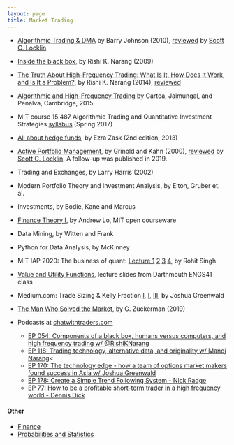 ```yaml
---
layout: page
title: Market Trading
---
```

* <a href="https://www.amazon.com/Algorithmic-Trading-DMA-introduction-strategies/dp/0956399207/ref=sr_1_3?crid=1NKWJ07CNLTYE&keywords=algorithmic+trading+and+dma&qid=1578104806&sprefix=algorithmic+trading+and+d%2Caps%2C162&sr=8-3">Algorithmic Trading & DMA</a> by Barry Johnson (2010), <a href="https://www.amazon.com/gp/customer-reviews/R3USX62BQJY3A0/ref=cm_cr_getr_d_rvw_ttl?ie=UTF8&ASIN=0956399207">reviewed</a> by <a href="https://www.amazon.com/gp/profile/amzn1.account.AGPC5KWPYAIHN2VMHO2NMZ3556QA/ref=cm_cr_srp_d_gw_btm?ie=UTF8">Scott C. Locklin</a>
* <a href="https://www.amazon.com/Inside-Black-Box-Quantitative-Frequency/dp/1118362411/ref=sr_1_1?crid=WEXX5FPPAV1Y&keywords=inside+the+black+box+the+simple+truth+about+quantitative+trading&qid=1578105037&sprefix=inside+the+black+box%2Caps%2C157&sr=8-1">Inside the black box</a>, by Rishi K. Narang (2009)
* <a href="https://www.amazon.com/gp/product/B00JV6BJG8/ref=dbs_a_def_rwt_hsch_vapi_taft_p1_i2">The Truth About High-Frequency Trading: What Is It, How Does It Work, and Is It a Problem?</a>, by Rishi K. Narang (2014), <a href="https://www.amazon.com/gp/customer-reviews/R2Q2F4216JL1S8/ref=cm_cr_dp_d_rvw_ttl?ie=UTF8&ASIN=B00JV6BJG8">reviewed</a>
* <a href="https://www.book2look.com/book/9781107091146">Algorithmic and High-Frequency Trading</a> by Cartea, Jaimungal, and Penalva, Cambridge, 2015
* MIT course 15.487 Algorithmic Trading and Quantitative Investment Strategies <a href="https://sloanbid.mit.edu/resources/15.487.pdf">syllabus</a> (Spring 2017)
* <a href="https://www.amazon.com/About-Hedge-Revised-Second-McGraw-Hill/dp/0071768319/ref=sr_1_4?crid=15II0RW2V5VWR&keywords=all+about+hedge+funds&qid=1578105687&sprefix=all+about+hedge%2Caps%2C145&sr=8-4">All about hedge funds</a>, by Ezra Zask (2nd edition, 2013)
* <a href="https://www.amazon.com/Active-Portfolio-Management-Quantitative-Controlling/dp/0070248826/ref=sr_1_3?crid=3BFCSAH4GJTMJ&keywords=active+portfolio+management&qid=1578105832&sprefix=active+port%2Caps%2C148&sr=8-3">Active Portfolio Management</a>, by Grinold and Kahn (2000), <a href="https://www.amazon.com/gp/customer-reviews/R15967OE2LWONA/ref=cm_cr_dp_d_rvw_ttl?ie=UTF8&ASIN=0070248826">reviewed</a> by <a href="https://www.amazon.com/gp/profile/amzn1.account.AGPC5KWPYAIHN2VMHO2NMZ3556QA/ref=cm_cr_srp_d_gw_btm?ie=UTF8">Scott C. Locklin</a>. A follow-up was published in 2019.
* Trading and Exchanges, by Larry Harris (2002)
* Modern Portfolio Theory and Investment Analysis, by Elton, Gruber et. al.
* Investments, by Bodie, Kane and Marcus
* <a href="https://ocw.mit.edu/courses/sloan-school-of-management/15-401-finance-theory-i-fall-2008/">Finance Theory I</a>, by Andrew Lo, MIT open courseware
* Data Mining, by Witten and Frank
* Python for Data Analysis, by McKinney
* MIT IAP 2020: The business of quant: <a href="http://bitdribble.com/home/doc/finance/TBQI-Lecture-Slides/TBQI- Lec 1.pdf">Lecture 1</a> <a href="http://bitdribble.com/home/doc/finance/TBQI-Lecture-Slides/TBQI- Lec 2.pdf">2</a> <a href="http://bitdribble.com/home/doc/finance/TBQI-Lecture-Slides/TBQI- Lec 3.pdf">3</a> <a href="http://bitdribble.com/home/doc/finance/TBQI-Lecture-Slides/TBQI- Lec 4.pdf">4</a>, by Rohit Singh
* <a href="http://www.dartmouth.edu/~cushman/courses/engs41/Mark%20Borsuk's%20version%20of%20course/Lectures/Lecture11_ENGS41_post.pdf">Value and Utility Functions</a>, lecture slides from Darthmouth ENGS41 class
* Medium.com: Trade Sizing & Kelly Fraction <a href="https://medium.com/lxdx/trade-sizing-fb546bc3b1aa">I</a>, <a href="https://medium.com/lxdx/trade-sizing-ii-of-iv-a9ce33de5ae4">I</a>, <a href="https://medium.com/lxdx/trade-sizing-iii-of-iv-706e342dda43">III</a>, by Joshua Greenwald
* [The Man Who Solved the Market](https://www.amazon.com/Man-Who-Solved-Market-Revolution/dp/073521798X), by G. Zuckerman (2019)

* Podcasts at <a href="https://chatwithtraders.com">chatwithtraders.com</a>
  * <a href="https://chatwithtraders.com/ep-054-rishi-narang/">EP 054: Components of a black box, humans versus computers, and high frequency trading w/ @RishiKNarang</a>
  * <a href="https://chatwithtraders.com/ep-118-manoj-narang/">EP 118: Trading technology, alternative data, and originality w/ Manoj Narang</a><
  * <a href="https://chatwithtraders.com/ep-170-joshua-greenwald/">EP 170: The technology edge - how a team of options market makers found success in Asia w/ Joshua Greenwald</a>
  * <a href="https://www.youtube.com/watch?v=EUUd2kq1Mh4">EP 178: Create a Simple Trend Following System - Nick Radge</a>
  * <a href="https://www.youtube.com/watch?v=WpZhIpVStgI">EP 77: How to be a profitable short-term trader in a high frequency world - Dennis Dick</a>

#### Other
* [Finance](/finance)
* [Probabilities and Statistics](/probabilities_and_statistics)
